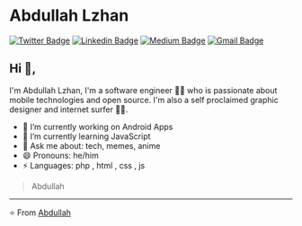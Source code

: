 # Abdullah Lzhan
[![Twitter Badge](https://img.shields.io/badge/-@mohammedlouzon-1ca0f1?style=flat-square&labelColor=1ca0f1&logo=twitter&logoColor=white&link=https://twitter.com/mohammedlouzon)](https://twitter.com/mohammedlouzon) [![Linkedin Badge](https://img.shields.io/badge/-mohammedlouzon-blue?style=flat-square&logo=Linkedin&logoColor=white&link=https://www.linkedin.com/in/mohammedlouzon/)](https://www.linkedin.com/in/mohammedlouzon/) [![Medium Badge](https://img.shields.io/badge/-@mohammedlouzon-03a57a?style=flat-square&labelColor=000000&logo=Medium&link=https://medium.com/@mohammedlouzon/)](https://medium.com/@mohammedlouzon/)
[![Gmail Badge](https://img.shields.io/badge/-mohammedlouzon@gmail.com-c14438?style=flat-square&logo=Gmail&logoColor=white&link=mailto:mohammedlouzon@gmail.com)](mailto:mohammedlouzon@gmail.com)

## Hi 👋, 
I'm Abdullah Lzhan, I'm a software engineer 👨‍💻 who is passionate about mobile technologies and open source. I'm also a self proclaimed graphic designer and internet surfer 
🏄‍♂️. 

- 🔭 I’m currently working on Android Apps
- 🌱 I’m currently learning JavaScript
- 💬 Ask me about: tech, memes, anime
- 😄 Pronouns: he/him
-  ⚡ Languages: php , html , css , js


> Abdullah


---
⭐️ From [Abdullah](https://github.com/Abdullah)

